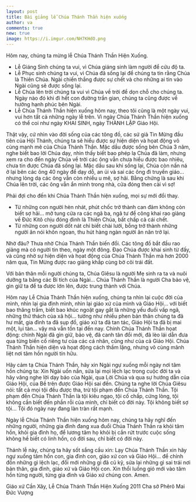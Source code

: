 ```yaml
---
layout: post
title: Bài giảng lễ Chúa Thánh Thần hiện xuống
author: va
comments: true
new: true
image: https://i.imgur.com/NH7KHdO.png
---
```


Hôm nay, chúng ta mừng lễ Chúa Thánh Thần Hiện Xuống.

- Lễ Giáng Sinh chúng ta vui, vì Chúa giáng sinh làm người để cứu độ ta.
- Lễ Phục sinh chúng ta vui, vì Chúa đã sống lại để chúng ta tin rằng Chúa là Thiên Chúa. Ngài chiến thắng được sự chết và cho những ai tin vào Ngài cũng sẽ được sống lại.
- Lễ Chúa lên trời chúng ta vui vì Chúa về trời để dọn chỗ cho chúng ta. Ngày nào đó khi đi hết con đường trần gian, chúng ta cũng được về hưởng hạnh phúc bên Ngài.
- Lễ Chúa Thánh Thần hiện xuống hôm nay, theo tôi cũng là một ngày vui, vui hơn tất cả những ngày lễ trên. Vì ngày Chúa Thánh Thần hiện xuống có thể coi như ngày KHAI SINH, ngày THÀNH LẬP Giáo Hội.

Thật vậy, cứ nhìn vào đời sống của các tông đồ, các sứ giả Tin Mừng đầu tiên của Hội Thánh, chúng ta sẽ hiểu được sự hiện diện và họat động vô cùng mạnh mẽ của Chúa Thánh Thần. Mặc dầu được sống bên Chúa 3 năm, nghe biết bao lời Chúa dạy, nhìn thấy biết bao phép lạ Chúa đã làm, nhưng xem ra cho đến ngày Chúa về trời các ông vẫn chưa hiểu được bao nhiêu, chưa tin được Chúa đã sống lại. Mặc dầu sau khi sống lại, Chúa còn nấn ná ở lại bên các ông 40 ngày để dạy dỗ, an ủi và sai các ông đi truyền giáo… nhưng lòng dạ các ông vẫn còn nhiều u mê, sợ hãi. Bằng chứng là sau khi Chúa lên trời, các ông vẫn ẩn mình trong nhà, cửa đóng then cài vì sợ!

Phải đợi cho đến khi Chúa Thánh Thần hiện xuống, mọi sự mới đổi thay.

- Từ những con người hèn nhát, phút chốc trở thành can đảm không còn biết sợ hãi… mở tung cửa ra các ngã ba, ngã tư để công khai rao giảng về Đức Kitô chịu đóng đinh là Thiên Chúa, bất chấp cả cái chết.
- Từ những con người dốt nát chỉ biết chài lưới, bỗng trở thành những người ăn nói khôn ngoan, thu hút hàng ngàn người ăn năn trở lại.

Nhờ đâu? Thưa nhờ Chúa Thánh Thần biến đổi. Các tông đồ bắt đầu rao giảng mà có người tin theo, ngày một đông. Đạo Chúa được khai sinh từ đấy, và cũng nhờ sự hiện diện và họat động của Chúa Thánh Thần mà hơn 2000 năm qua, Tin Mừng được rao giảng khắp cùng bờ cõi trái đất.

Với bản thân mỗi người chúng ta, Chúa Giêsu là người Mẹ sinh ra ta và nuôi dưỡng ta bằng các Bí tích của Ngài... Chúa Thánh Thần là người Cha bảo vệ, gìn giữ ta để ta được lớn lên, được trung thành với Chúa.

Hôm nay Lễ Chúa Thánh Thần hiện xuống, chúng ta nhìn lại cuộc đời của mình, nhìn lại gia đình mình, nhìn lại giáo xứ của mình và Giáo Hội… với biết bao thăng trầm, biết bao khúc ngoặt gay gắt là những yếu đuối vấp ngã, những thử thách của xã hội… tưởng như nhiều phen bản thân chúng ta đã hư mất, gia đình ta đã sụp đổ, giáo xứ ta đã tan tác, Giáo Hội ta đã bị mai một, lụi tàn… vậy mà vẫn tồn tại đến nay. Chính Chúa Thánh Thần họat động: chính Ngài đã gìn giữ, bảo vệ, đã canh tân đổi mới, đã lèo lái dẫn đưa qua từng biến cố riêng tư của các cá nhân, cũng như của cả Giáo Hội. Chúa Thánh Thần hiện diện và họat động cách thầm lặng, nhưng vô cùng mãnh liệt nơi tâm hồn người tín hữu.

Hãy cảm tạ Chúa Thánh Thần, hãy xin Ngài ngự xuống mỗi ngày nơi tâm hồn chúng ta: Xin Ngài uốn nắn, sửa lại mọi lệch lạc trong cuộc đời ta và hãy vâng nghe lời dạy bảo của Ngài, qua Lời Chúa và qua sự hướng dẫn của Giáo Hội, của Bề trên được Giáo Hội sai đến.
Chúng ta nghe lời Chúa Giêsu nói: tất cả mọi tội đều được tha, trừ tội phạm đến Chúa Thánh Thần. Tội phạm đến Chúa Thánh Thần là tội kiêu ngạo, tội cố chấp, cứng lòng, tội không cần biết đến phần rỗi của mình, chỉ biết có đời này. Tội không biết sợ tội… Tội đó ngày nay đang làn tràn rất mạnh.

Ngày lễ Chúa Thánh Thần hiện xuống hôm nay, chúng ta hãy nghĩ đến những người, những gia đình đang xua đuổi Chúa Thánh Thần ra khỏi tâm hồn, khỏi gia đình họ, để lương tâm họ khỏi bị cắn rứt trước cuộc sống không hề biết có linh hồn, có đời sau, chỉ biết có đời này.

Thánh lễ này, chúng ta hãy sốt sắng cầu xin: Lạy Chúa Thánh Thần xin hãy ngự xuống tâm hồn con, gia đình con, giáo xứ con và Giáo Hội… để chỉnh đốn những gì lệch lạc, đổi mới những gì đã cũ kỹ, sửa lại những gì sai trái nơi bản thân, gia đình, giáo xứ và Giáo Hội con. Xin thổi luồng gió mới vào tâm hồn từng người, từng gia đình và Giáo xứ chúng con. Amen.

<div style="text-align=right;">
Giáo xứ Cần Xây, Lễ Chúa Thánh Thần Hiện Xuống 2011  
Cha sở Phêrô Mai Đức Vượng
</div>
